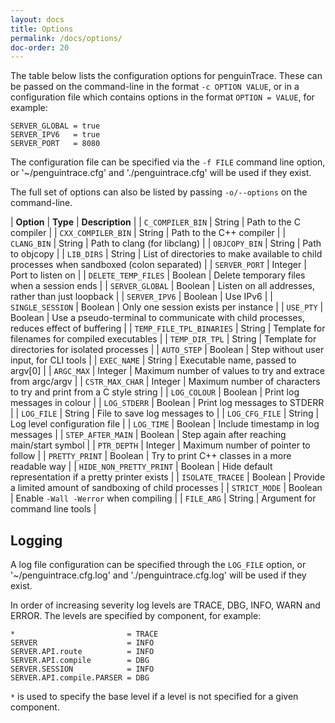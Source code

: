 ```yaml
---
layout: docs
title: Options
permalink: /docs/options/
doc-order: 20
---
```


The table below lists the configuration options for penguinTrace. These can be
passed on the command-line in the format `-c OPTION VALUE`, or in a
configuration file which contains options in the format `OPTION = VALUE`, for
example:

    SERVER_GLOBAL = true
    SERVER_IPV6   = true
    SERVER_PORT   = 8080

The configuration file can be specified via the `-f FILE` command line option,
or '~/penguintrace.cfg' and './penguintrace.cfg' will be used if they exist.

The full set of options can also be listed by passing ``-o/--options`` on the
command-line.

|    **Option**       | **Type** | **Description**                            |
| `C_COMPILER_BIN`    | String   | Path to the C compiler                     |
| `CXX_COMPILER_BIN`  | String   | Path to the C++ compiler                   |
| `CLANG_BIN`         | String   | Path to clang (for libclang)               |
| `OBJCOPY_BIN`       | String   | Path to objcopy                            |
| `LIB_DIRS`          | String   | List of directories to make available to child processes when sandboxed (colon separated) |
| `SERVER_PORT`       | Integer  | Port to listen on                          |
| `DELETE_TEMP_FILES` | Boolean  | Delete temporary files when a session ends |
| `SERVER_GLOBAL`     | Boolean  | Listen on all addresses, rather than just loopback |
| `SERVER_IPV6`       | Boolean  | Use IPv6                                   |
| `SINGLE_SESSION`    | Boolean  | Only one session exists per instance       |
| `USE_PTY`           | Boolean  | Use a pseudo-terminal to communicate with child processes, reduces effect of buffering |
| `TEMP_FILE_TPL_BINARIES` | String | Template for filenames for compiled executables |
| `TEMP_DIR_TPL`      | String   | Template for directories for isolated processes |
| `AUTO_STEP`         | Boolean  | Step without user input, for CLI tools     |
| `EXEC_NAME`         | String   | Executable name, passed to argv[0]         |
| `ARGC_MAX`          | Integer  | Maximum number of values to try and extrace from argc/argv |
| `CSTR_MAX_CHAR`     | Integer  | Maximum number of characters to try and print from a C style string |
| `LOG_COLOUR`        | Boolean  | Print log messages in colour               |
| `LOG_STDERR`        | Boolean  | Print log messages to STDERR               |
| `LOG_FILE`          | String   | File to save log messages to               |
| `LOG_CFG_FILE`      | String   | Log level configuration file               |
| `LOG_TIME`          | Boolean  | Include timestamp in log messages          |
| `STEP_AFTER_MAIN`   | Boolean  | Step again after reaching main/start symbol |
| `PTR_DEPTH`         | Integer  | Maximum number of pointer to follow        |
| `PRETTY_PRINT`      | Boolean  | Try to print C++ classes in a more readable way |
| `HIDE_NON_PRETTY_PRINT` | Boolean | Hide default representation if a pretty printer exists |
| `ISOLATE_TRACEE`    | Boolean  | Provide a limited amount of sandboxing of child processes |
| `STRICT_MODE`       | Boolean  | Enable `-Wall -Werror` when compiling      |
| `FILE_ARG`          | String   | Argument for command line tools            |

## Logging

A log file configuration can be specified through the `LOG_FILE` option, or
'~/penguintrace.cfg.log' and './penguintrace.cfg.log' will be used if they
exist.

In order of increasing severity log levels are TRACE, DBG, INFO, WARN and
ERROR. The levels are specified by component, for example:

    *                         = TRACE
    SERVER                    = INFO
    SERVER.API.route          = INFO
    SERVER.API.compile        = DBG
    SERVER.SESSION            = INFO
    SERVER.API.compile.PARSER = DBG

`*` is used to specify the base level if a level is not specified for a given
component.
